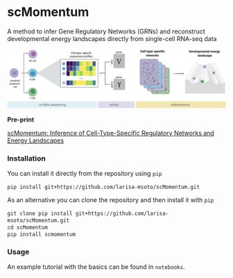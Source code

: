 # scMomentum

A method to infer Gene Regulatory Networks (GRNs) and reconstruct developmental energy landscapes directly from single-cell RNA-seq data

![Pipeline](/images/pipeline.png)

**Pre-print**

[scMomentum: Inference of Cell-Type-Specific Regulatory Networks and Energy Landscapes](https://biorxiv.org/cgi/content/short/2020.12.30.424887v1) 

### Installation

You can install it directly from the repository using `pip`

```
pip install git+https://github.com/larisa-msoto/scMomentum.git
```

As an alternative you can clone the repository and then install it with `pip`

```
git clone pip install git+https://github.com/larisa-msoto/scMomentum.git
cd scMomentum
pip install scmomentum
```

### Usage

An example tutorial with the basics can be found in `notebooks`. 


